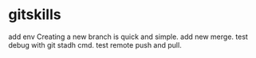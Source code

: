 # gitskills
add env
Creating a new branch is quick and simple.
add new merge.
test debug with git stadh cmd.
test remote push and pull.

